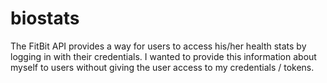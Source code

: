 # biostats
The FitBit API provides a way for users to access his/her health stats by logging in with their credentials. I wanted to provide this information about myself to users without giving the user access to my credentials / tokens.
